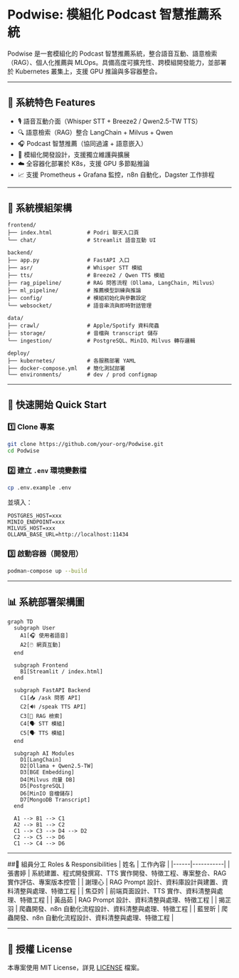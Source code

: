 
# Podwise: 模組化 Podcast 智慧推薦系統

Podwise 是一套模組化的 Podcast 智慧推薦系統，整合語音互動、語意檢索（RAG）、個人化推薦與 MLOps。具備高度可擴充性、跨模組開發能力，並部署於 Kubernetes 叢集上，支援 GPU 推論與多容器整合。

---

## 🔧 系統特色 Features

- 🎙️ 語音互動介面（Whisper STT + Breeze2 / Qwen2.5-TW TTS）
- 🔍 語意檢索（RAG）整合 LangChain + Milvus + Qwen
- 🎧 Podcast 智慧推薦（協同過濾 + 語意嵌入）
- 🧱 模組化開發設計，支援獨立維護與擴展
- ☁️ 全容器化部署於 K8s，支援 GPU 多節點推論
- 📈 支援 Prometheus + Grafana 監控，n8n 自動化，Dagster 工作排程

---

## 🧩 系統模組架構

```
frontend/
├── index.html           # Podri 聊天入口頁
└── chat/                # Streamlit 語音互動 UI

backend/
├── app.py               # FastAPI 入口
├── asr/                 # Whisper STT 模組
├── tts/                 # Breeze2 / Qwen TTS 模組
├── rag_pipeline/        # RAG 問答流程（Ollama, LangChain, Milvus）
├── ml_pipeline/         # 推薦模型訓練與推論
├── config/              # 模組初始化與參數設定
└── websocket/           # 語音串流與即時對話管理

data/
├── crawl/               # Apple/Spotify 資料爬蟲
├── storage/             # 音檔與 transcript 儲存
└── ingestion/           # PostgreSQL、MinIO、Milvus 轉存邏輯

deploy/
├── kubernetes/          # 各服務部署 YAML
├── docker-compose.yml   # 簡化測試部署
└── environments/        # dev / prod configmap
```

---

## 🚀 快速開始 Quick Start

### 1️⃣ Clone 專案

```bash
git clone https://github.com/your-org/Podwise.git
cd Podwise
```

### 2️⃣ 建立 `.env` 環境變數檔

```bash
cp .env.example .env
```

並填入：

```dotenv
POSTGRES_HOST=xxx
MINIO_ENDPOINT=xxx
MILVUS_HOST=xxx
OLLAMA_BASE_URL=http://localhost:11434
```

### 3️⃣ 啟動容器（開發用）

```bash
podman-compose up --build
```

---

## 📊 系統部署架構圖

```mermaid
graph TD
  subgraph User
    A1[🎧 使用者語音]
    A2[🖱️ 網頁互動]
  end

  subgraph Frontend
    B1[Streamlit / index.html]
  end

  subgraph FastAPI Backend
    C1[📥 /ask 問答 API]
    C2[🔊 /speak TTS API]
    C3[🧠 RAG 檢索]
    C4[🗣️ STT 模組]
    C5[🗣️ TTS 模組]
  end

  subgraph AI Modules
    D1[LangChain]
    D2[Ollama + Qwen2.5-TW]
    D3[BGE Embedding]
    D4[Milvus 向量 DB]
    D5[PostgreSQL]
    D6[MinIO 音檔儲存]
    D7[MongoDB Transcript]
  end

  A1 --> B1 --> C1
  A2 --> B1 --> C2
  C1 --> C3 --> D4 --> D2
  C2 --> C5 --> D6
  C1 --> C4 --> D6
```
---
##👥 組員分工 Roles & Responsibilities
| 姓名 | 工作內容 |
|------|-----------|
| 張書婷 | 系統建置、程式開發撰寫、TTS 實作開發、特徵工程、專案整合、RAG 實作評估、專案版本控管 |
| 謝理心 | RAG Prompt 設計、資料庫設計與建置、資料清整與處理、特徵工程 |
| 焦亞妗 | 前端頁面設計、TTS 實作、資料清整與處理、特徵工程 |
| 黃品茹 | RAG Prompt 設計、資料清整與處理、特徵工程 |
| 揭芷羽 | 爬蟲開發、n8n 自動化流程設計、資料清整與處理、特徵工程 |
| 藍昱昕 | 爬蟲開發、n8n 自動化流程設計、資料清整與處理、特徵工程 |

---

## 📝 授權 License

本專案使用 MIT License，詳見 [LICENSE](./LICENSE) 檔案。
